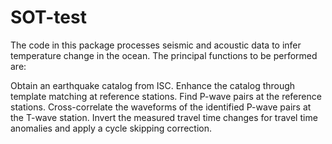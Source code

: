 # SOT-test
The code in this package processes seismic and acoustic data to infer temperature change in the ocean. The principal functions to be performed are:

Obtain an earthquake catalog from ISC.
Enhance the catalog through template matching at reference stations.
Find P-wave pairs at the reference stations.
Cross-correlate the waveforms of the identified P-wave pairs at the T-wave station.
Invert the measured travel time changes for travel time anomalies and apply a cycle skipping correction.
